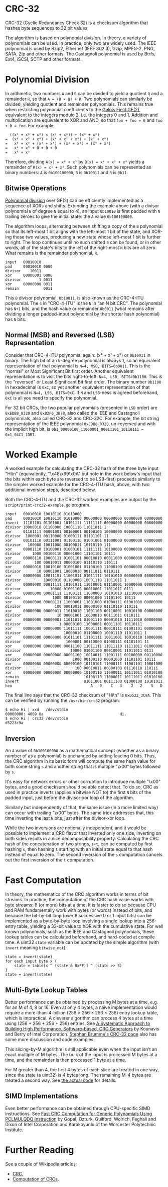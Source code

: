 # CRC-32

CRC-32 (Cyclic Redundancy Check 32) is a checksum algorithm that hashes byte
sequences to 32 bit values.

The algorithm is based on polynomial division. In theory, a variety of
polynomials can be used. In practice, only two are widely used. The IEEE
polynomial is used by Bzip2, Ethernet (IEEE 802.3), Gzip, MPEG-2, PNG, SATA,
Zip and other formats. The Castagnoli polynomial is used by Btrfs, Ext4, iSCSI,
SCTP and other formats.


# Polynomial Division

In arithmetic, two numbers `A` and `B` can be divided to yield a quotient `Q`
and a remainder `R`, so that `A = (B × Q) + R`. Two polynomials can similarly
be divided, yielding quotient and remainder polynomials. This remains true when
restricting polynomial coefficients to the [Galois Field
GF(2)](https://en.wikipedia.org/wiki/GF(2)), equivalent to the integers modulo
2, i.e. the integers 0 and 1. Addition and multiplication are equivalent to XOR
and AND, so that `foo + foo = 0` and `foo + 0 = foo`. For example,

```
  ((x⁴ + x¹ + x⁰) × (x⁴ + x⁰)) + (x¹ + x⁰)
=  (x⁸ + x⁵ + x⁴) + (x⁴ + x¹ + x⁰) + (x¹ + x⁰)
=   x⁸ + x⁵ + (x⁴ + x⁴) + (x¹ + x¹) + (x⁰ + x⁰)
=   x⁸ + x⁵ + 0 + 0 + 0
=   x⁸ + x⁵
```

Therefore, dividing `A(x) = x⁸ + x⁵` by `B(x) = x⁴ + x¹ + x⁰` yields a
remainder of `R(x) = x¹ + x⁰`. Such polynomials can be represented as binary
numbers: `A` is `0b100100000`, `B` is `0b10011` and `R` is `0b11`.


## Bitwise Operations

[Polynomial division](https://en.wikipedia.org/wiki/Polynomial_long_division)
over GF(2) can be efficiently implemented as a sequence of XORs and shifts.
Extending the example above (with a divisor polynomial `B` of degree `N` equal
to 4), an input `0b10010` is first padded with `N` trailing zeroes to give the
initial state: the `A` value `0b100100000`.

The algorithm loops, alternating between shifting a copy of the `B` polynomial
so that its left-most 1 bit aligns with the left-most 1 bit of the state, and
XOR-ing those two values, producing a new state whose left-most 1 bit is
further to right. The loop continues until no such shifted `B` can be found, or
in other words, all of the state's bits to the left of the right-most `N` bits
are all zero. What remains is the remainder polynomial, `R`.

```
input   00010010
pad     00010010 0000
divisor    10011
xor     00000001 0000
divisor        1 0011
xor     00000000 0011
remain           0011
```

This `B` divisor polynomial, `0b10011`, is also known as the CRC-4-ITU
polynomial. The `4` in "CRC-4-ITU" is the `N` in "an N bit CRC". The polynomial
has `N+1` bits, and the hash value or remainder `0b0011` (what remains after
dividing a longer padded-input polynomial by the shorter hash polynomial) has
`N` bits.


## Normal (MSB) and Reversed (LSB) Representation

Consider that CRC-4-ITU polynomial again: (x⁴ + x¹ + x⁰) or `0b10011` in
binary. The high bit of an `N`-degree polynomial is always 1, so an equivalent
representation of that polynomial is `N=4, MSB, BITS=0b0011`. This is the
"normal" or Most Significant Bit first order. Another equivalent representation
is to visit the bits right-to-left: `N=4, LSB, BITS=0b1100`. This is the
"reversed" or Least Significant Bit first order. The binary number `0b1100` in
hexadecimal is `0xC`, so yet another equivalent representation of that
polynomial is `N=4, LSB, BITS=0xC`. If `N` and `LSB`-ness is agreed beforehand,
`0xC` is all you need to specify the polynomial.

For 32 bit CRCs, the two popular polynomials (presented in `LSB` order) are
`0xEDB8_8320` and `0x82F6_3B78`, also called the IEEE and Castagnoli
polynomials, also called CRC-32 and CRC-32C. For example, the bit string
representation of the IEEE polynomial `0xEDB8_8320`, un-reversed and with the
implicit high bit, is `0b1_00000100_11000001_00011101_10110111 =
0x1_04C1_1DB7`.


# Worked Example

A worked example for calculating the CRC-32 hash of the three byte input "Hi\n"
(equivalently, "\x48\x69\x0A" but note in the work below's input that the bits
within each byte are reversed to be LSB-first) proceeds similarly to the
simpler worked example for the CRC-4-ITU hash, above, with two additional
inversion steps, described below.

Both the CRC-4-ITU and the CRC-32 worked examples are output by the
`script/print-crc32-example.go` program.

```
input   00010010 10010110 01010000
pad     00010010 10010110 01010000 00000000 00000000 00000000 00000000
invert  11101101 01101001 10101111 11111111 00000000 00000000 00000000
divisor 10000010 01100000 10001110 11011011 1
xor     01101111 00001001 00100001 00100100 10000000 00000000 00000000
divisor  1000001 00110000 01000111 01101101 11
xor     00101110 00111001 01100110 01001001 01000000 00000000 00000000
divisor   100000 10011000 00100011 10110110 111
xor     00001110 10100001 01000101 11111111 10100000 00000000 00000000
divisor     1000 00100110 00001000 11101101 10111
xor     00000110 10000111 01001101 00010010 00011000 00000000 00000000
divisor      100 00010011 00000100 01110110 110111
xor     00000010 10010100 01001001 01100100 11000100 00000000 00000000
divisor       10 00001001 10000010 00111011 0110111
xor     00000000 10011101 11001011 01011111 10101010 00000000 00000000
divisor          10000010 01100000 10001110 11011011 1
xor     00000000 00011111 10101011 11010001 01110001 10000000 00000000
divisor             10000 01001100 00010001 11011011 0111
xor     00000000 00001111 11100111 11000000 10101010 11110000 00000000
divisor              1000 00100110 00001000 11101101 10111
xor     00000000 00000111 11000001 11001000 01000111 01001000 00000000
divisor               100 00010011 00000100 01110110 110111
xor     00000000 00000011 11010010 11001100 00110001 10010100 00000000
divisor                10 00001001 10000010 00111011 0110111
xor     00000000 00000001 11011011 01001110 00001010 11111010 00000000
divisor                 1 00000100 11000001 00011101 10110111
xor     00000000 00000000 11011111 10001111 00010111 01001101 00000000
divisor                   10000010 01100000 10001110 11011011 1
xor     00000000 00000000 01011101 11101111 10011001 10010110 10000000
divisor                    1000001 00110000 01000111 01101101 11
xor     00000000 00000000 00011100 11011111 11011110 11111011 01000000
divisor                      10000 01001100 00010001 11011011 0111
xor     00000000 00000000 00001100 10010011 11001111 00100000 00110000
divisor                       1000 00100110 00001000 11101101 10111
xor     00000000 00000000 00000100 10110101 11000111 11001101 10001000
divisor                        100 00010011 00000100 01110110 110111
xor     00000000 00000000 00000000 10100110 11000011 10111011 01010100
remain                             10100110 11000011 10111011 01010100
invert                             01011001 00111100 01000100 10101011
hex                                   A   9    C   3    2   2    5   D
```

The final line says that the CRC-32 checksum of "Hi\n" is `0xD522_3C9A`. This
can be verified by running the `/usr/bin/crc32` program:

```
$ echo Hi | xxd   /dev/stdin
00000000: 4869 0a                                  Hi.
$ echo Hi | crc32 /dev/stdin
d5223c9a
```


## Inversion

An `A` value of `0b100100000` as a mathematical concept (whether as a binary
number of as a polynomial) is unchanged by adding leading 0 bits. Thus, the CRC
algorithm in its basic form will compute the same hash value for both some
string `s` and another string that is multiple "\x00" bytes followed by `s`.

It's easy for network errors or other corruption to introduce multiple "\x00"
bytes, and a good checksum should be able detect that. To do so, CRC as used in
practice inverts (applies a bitwise NOT to) the first `N` bits of the padded
input, just before the divisor-xor loop of the algorithm.

Similarly but independently of that, the same issue (in a more limited way) can
occur with trailing "\x00" bytes. The same trick addresses that, this time
inverting the last `N` bits, just after the divisor-xor loop.

While the two inversions are notionally independent, and it would be possible
to implement a CRC flavor that inverted only one side, inverting on both sides
results in a nice decomposability property. Calculating the CRC hash of the
concatenation of two strings, `s+t`, can be computed by first hashing `s`, then
hashing `t` starting with an initial state equal to that hash instead of equal
to zero. The second inversion of the `s` computation cancels out the first
inversion of the `t` computation.


# Fast Computation

In theory, the mathematics of the CRC algorithm works in terms of bit streams.
In practice, the computation of the CRC hash value works with byte streams: 8
(or more) bits at a time. It is faster to do so because CPU and RAM
fundamentally work with bytes (or words) instead of bits, and because the
bit-by-bit loop (over 8 successive 0 or 1 input bits) can be implemented as a
byte-by-byte loop involving a single lookup into a 256-entry table, yielding a
32-bit value to XOR with the cumulative state. For well known polynomials, such
as the IEEE and Castagnoli polynomials, these lookup tables can be calculated
beforehand, and hard-coded at compile time. A uint32 `state` variable can be
updated by the simple algorithm (with `invert` meaning `bitwise_not`):

```
state = invert(state)
for each input byte x {
    state = table[x ^ (state & 0xFF)] ^ (state >> 8)
}
state = invert(state)
```


## Multi-Byte Lookup Tables

Better performance can be obtained by processing M bytes at a time, e.g. for an
M of 4, 8 or 16. Even at only 4 bytes, a naive implementation would require a
more-than-4-billion (256 × 256 × 256 × 256) entry lookup table, which is
impractical. A cleverer algorithm can process 4 bytes at a time using (256 +
256 + 256 + 256) entries. See [A Systematic Approach to Building High
Performance, Software-based, CRC
Generators](https://web.archive.org/web/20060515024705/http://www.intel.com/technology/comms/perfnet/download/CRC_generators.pdf)
by Kounavis and Berry of Intel Corporation. [Stephan Brumme's CRC-32
page](https://create.stephan-brumme.com/crc32/#slicing-by-16-overview) also has
some more discussion and code examples.

This slicing-by-M algorithm is still applicable even when the input isn't an
exact multiple of M bytes. The bulk of the input is processed M bytes at a
time, and the remainder is then processed 1 byte at a time.

For M greater than 4, the first 4 bytes of each slice are treated in one way,
since the state (a uint32) is 4 bytes long. The remaining M-4 bytes are treated
a second way. See [the actual code](./common_crc32.wuffs) for details.


## SIMD Implementations

Even better performance can be obtained through CPU-specific SIMD instructions.
See [Fast CRC Computation for Generic Polynomials Using PCLMULQDQ
Instruction](https://www.intel.com/content/dam/www/public/us/en/documents/white-papers/fast-crc-computation-generic-polynomials-pclmulqdq-paper.pdf)
by Gopal, Ozturk, Guilford, Wolrich, Feghali and Dixon of Intel Corporation and
Karakoyunlu of the Worcester Polytechnic Institute.


# Further Reading

See a couple of Wikipedia articles:

- [CRC](https://en.wikipedia.org/wiki/Cyclic_redundancy_check),
- [Computation of
  CRCs](https://en.wikipedia.org/wiki/Computation_of_cyclic_redundancy_checks).
